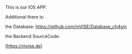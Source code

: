 This is our IOS APP.

Additional there is: 

the Database: https://github.com/mVISE/Database_ch4sm

the Backend SourceCode: 


[https://mvise.de]
